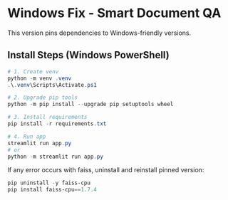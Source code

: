 # Windows Fix - Smart Document QA

This version pins dependencies to Windows-friendly versions.

## Install Steps (Windows PowerShell)

```powershell
# 1. Create venv
python -m venv .venv
.\.venv\Scripts\Activate.ps1

# 2. Upgrade pip tools
python -m pip install --upgrade pip setuptools wheel

# 3. Install requirements
pip install -r requirements.txt

# 4. Run app
streamlit run app.py
# or
python -m streamlit run app.py
```

If any error occurs with faiss, uninstall and reinstall pinned version:

```powershell
pip uninstall -y faiss-cpu
pip install faiss-cpu==1.7.4
```
